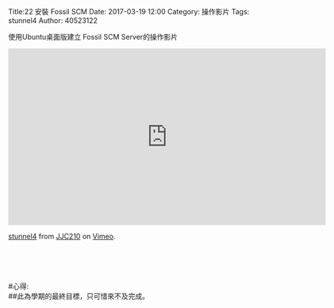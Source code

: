 Title:22 安裝 Fossil SCM 
Date: 2017-03-19 12:00
Category: 操作影片
Tags: stunnel4
Author: 40523122
 
使用Ubuntu桌面版建立 Fossil SCM Server的操作影片<br/>

<!-- PELICAN_END_SUMMARY -->

<iframe src="https://player.vimeo.com/video/214970230" width="640" height="357" frameborder="0" webkitallowfullscreen mozallowfullscreen allowfullscreen></iframe>
<p><a href="https://vimeo.com/214970230">stunnel4</a> from <a href="https://vimeo.com/user58912544">JJC210</a> on <a href="https://vimeo.com">Vimeo</a>.</p><br/>
<br/>
<br/>
<br/>
#心得:<br/>
##此為學期的最終目標，只可惜來不及完成。